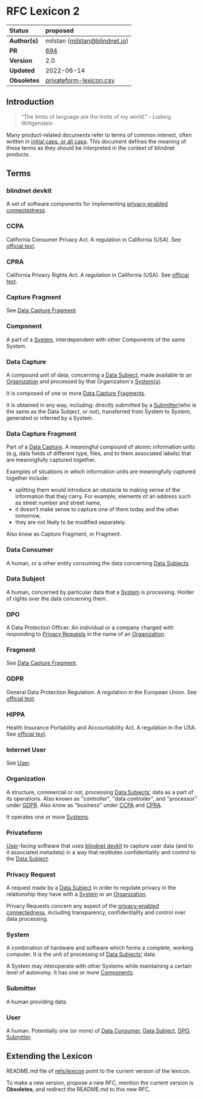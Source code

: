 # RFC Lexicon 2

| Status        | proposed                                                                                  |
| :------------ | :------------------------------------------------------------------------------------- |
| **Author(s)** | milstan (milstan@blindnet.io)             |
| **PR**   | [694](https://github.com/blindnet-io/product-management/pull/694) |
| **Version**   | 2.0                                                                             |
| **Updated**   | 2022-06-14                                                                             |
| **Obsoletes** | [privateform-lexicon.csv](https://github.com/blindnet-io/product-management/blob/2b44581255fbe431cd056ebdb332c7f9067b0121/refs/privateform-lexicon.csv) |

## Introduction

>
> “The limits of language are the limits of my world.” - Ludwig Wittgenstein
>

Many product-related documents refer to terms of common interest, often written in [initial caps, or all caps](https://en.wikipedia.org/wiki/Letter_case#Stylistic_or_specialised_usage). This document defines the meaning of these terms as they should be interpreted in the context of blindnet products.

## Terms

### blindnet devkit

A set of software components for implementing [privacy-enabled connectedness](../notion-of-privacy/notion-of-privacy.md#privacy-enabled-connectedness).

### CCPA

California Consumer Privacy Act. A regulation in California (USA). See [official text](https://leginfo.legislature.ca.gov/faces/billTextClient.xhtml?bill_id=201720180AB375).

### CPRA

California Privacy Rights Act. A regulation in California (USA). See [official text](https://vig.cdn.sos.ca.gov/2020/general/pdf/topl-prop24.pdf).

### Capture Fragment

See [Data Capture Fragment](#data-capture-fragment).

### Component

A part of a [System](#system), interdependent with other Components of the same System.

### Data Capture

A compound unit of data, concerning a [Data Subject](#data-subject), made available to an [Organization](#organization) and processed by that Organization's [System(s)](#system).

It is composed of one or more [Data Capture Fragments](#data-capture-fragment).

It is obtained in any way, including: directly submitted by a [Submitter](#submitter)(who is the same as the Data Subject, or not), transferred from System to System, generated or inferred by a System.

### Data Capture Fragment

Part of a [Data Capture](#data-capture). A meaningful compound of atomic information units (e.g, data fields of different type, files, and to them associated labels) that are meaningfully captured together.

Examples of situations in which information units are meaningfully captured together include:
- splitting them would introduce an obstacle to making sense of the information that they carry. For example, elements of an address such as street number and street name,
- it doesn’t make sense to capture one of them today and the other tomorrow,
- they are not likely to be modified separately.

Also know as Capture Fragment, or Fragment.

### Data Consumer

A human, or a other entity consuming the data concerning [Data Subjects](#data-subject).

### Data Subject

A human, concerned by particular data that a [System](#system) is processing. Holder of rights over the data concerning them.

### DPO

A Data Protection Officer. An individual or a company charged with responding to [Privacy Requests](#privacy-request) in the name of an [Organization](#organization).

### Fragment

See [Data Capture Fragment](#data-capture-fragment).

### GDPR

General Data Protection Regulation. A regulation in the European Union. See [official text](https://eur-lex.europa.eu/eli/reg/2016/679/oj).

### HIPPA

Health Insurance Portability and Accountability Act. A regulation in the USA. See [official text](https://www.govinfo.gov/content/pkg/PLAW-104publ191/html/PLAW-104publ191.htm).

### Internet User

See [User](#user).

### Organization

A structure, commercial or not, processing [Data Subjects'](#data-subject) data as a part of its operations.
Also known as "controller", "data controller", and "processor" under [GDPR](#GDPR).
Also know as "business" under [CCPA](#CCPA) and [CPRA](#CPRA).

It operates one or more [Systems](#system).

### Privateform

[User](#user)-facing software that uses [blindnet devkit](#blindnet-devkit) to capture user data (and to it associated metadata) in a way that restitutes confidentiality and control to the [Data Subject](#data-subject).

### Privacy Request

A request made by a [Data Subject](#data-subject) in order to regulate privacy in the relationship they have with a [System](#system) or an [Organization](#organization).

Privacy Requests concern any aspect of the [privacy-enabled connectedness](../notion-of-privacy/notion-of-privacy.md#privacy-enabled-connectedness), including transparency, confidentiality and control over data processing.

### System

A combination of hardware and software which forms a complete, working computer.
It is the unit of processing of [Data Subjects'](#data-subject) data.

A System may interoperate with other Systems while maintaining a certain level of autonomy.
It has one or more [Components](#components).

### Submitter

A human providing data.

### User

A human. Potentially one (or more) of [Data Consumer](#data-consumer), [Data Subject](#data-subject), [DPO](#dpo), [Submitter](#submitter).

## Extending the Lexicon

README.md file of [refs/lexicon](./README.md) point to the current version of the lexicon.

To make a new version, propose a new RFC, mention the current version is **Obsoletes**, and redirect the README.md to this new RFC.
